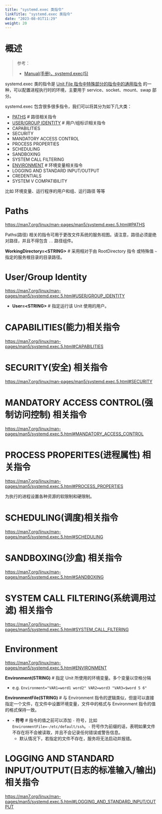 ```yaml
---
title: "systemd.exec 类指令"
linkTitle: "systemd.exec 类指令"
date: "2023-08-01T11:29"
weight: 20
---
```


# 概述

> 参考：
>
> - [Manual(手册)，systemd.exec(5)](https://man7.org/linux/man-pages/man5/systemd.exec.5.html)

systemd.exec 类的指令是 [Unit File 指令中特殊部分的指令中的通用指令](/docs/1.操作系统/Systemd/Unit%20File/Unit%20File%20指令.md#通用指令) 的一种，可以配置进程执行时的环境，主要用于 service、socket、mount、swap 部分。

systemd.exec 包含很多很多指令，我们可以将其分为如下几大类：

- [PATHS](#paths) # 路径相关指令
- [USER/GROUP IDENTITY](#USER/GROUP%20IDENTITY) # 用户/组标识相关指令
- CAPABILITIES
- SECURITY
- MANDATORY ACCESS CONTROL
- PROCESS PROPERTIES
- SCHEDULING
- SANDBOXING
- SYSTEM CALL FILTERING
- [ENVIRONMENT](#environment) # 环境变量相关指令
- LOGGING AND STANDARD INPUT/OUTPUT
- CREDENTIALS
- SYSTEM V COMPATIBILITY

比如 环境变量、运行程序的用户和组、运行路径 等等

# Paths

https://man7.org/linux/man-pages/man5/systemd.exec.5.html#PATHS

Paths(路径) 相关的指令可用于更改文件系统的服务视图。请注意，路径必须是绝对路径，并且不得包含 `..` 路径组件。

**WorkingDirectory=\<STRING>** # 采用相对于由 RootDirectory 指令 或特殊值 `~` 指定的服务根目录的目录路径。

# User/Group Identity

https://man7.org/linux/man-pages/man5/systemd.exec.5.html#USER/GROUP_IDENTITY

- **User=\<STRING>** # 指定运行该 Unit 使用的用户。

# CAPABILITIES(能力)相关指令

https://man7.org/linux/man-pages/man5/systemd.exec.5.html#CAPABILITIES

# SECURITY(安全) 相关指令

https://man7.org/linux/man-pages/man5/systemd.exec.5.html#SECURITY

# MANDATORY ACCESS CONTROL(强制访问控制) 相关指令

https://man7.org/linux/man-pages/man5/systemd.exec.5.html#MANDATORY_ACCESS_CONTROL

# PROCESS PROPERITES(进程属性) 相关指令

https://man7.org/linux/man-pages/man5/systemd.exec.5.html#PROCESS_PROPERTIES

为执行的进程设置各种资源的软限制和硬限制。

# SCHEDULING(调度)相关指令

https://man7.org/linux/man-pages/man5/systemd.exec.5.html#SCHEDULING

# SANDBOXING(沙盒) 相关指令

https://man7.org/linux/man-pages/man5/systemd.exec.5.html#SANDBOXING

# SYSTEM CALL FILTERING(系统调用过滤) 相关指令

https://man7.org/linux/man-pages/man5/systemd.exec.5.html#SYSTEM_CALL_FILTERING

# Environment

https://man7.org/linux/man-pages/man5/systemd.exec.5.html#ENVIRONMENT

**Environment(STRING)** # 指定 Unit 所使用的环境变量。多个变量以空格分隔

- e.g. `Environment="VAR1=word1 word2" VAR2=word3 "VAR3=$word 5 6"`

**EnvironmentFile(STRING)** # 与 Environment 指令的逻辑类似，但是可以直接指定一个文件，在文件中设置环境变量，文件中的格式与 Environment 指令的值的格式保持一致。

- **`-` 符号** # 指令的值之前可以添加 `-` 符号，比如 `EnvironmentFile=-/etc/default/ssh`。`-` 符号作为前缀的话，表明如果文件不存在将不会被读取，并且不会记录任何错误或警告信息。
  - 默认情况下，若指定的文件不存在，服务将无法启动并报错。

# LOGGING AND STANDARD INPUT/OUTPUT(日志的标准输入/输出) 相关指令

https://man7.org/linux/man-pages/man5/systemd.exec.5.html#LOGGING_AND_STANDARD_INPUT/OUTPUT

